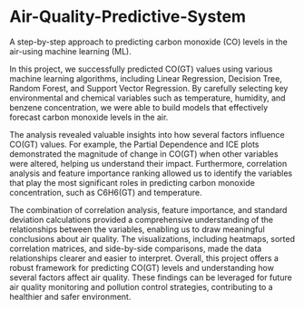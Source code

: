 # Air-Quality-Predictive-System
A step-by-step approach to predicting carbon monoxide (CO) levels in the air-using machine learning (ML). 

In this project, we successfully predicted CO(GT) values using various machine learning algorithms, including Linear Regression, Decision Tree, Random Forest, and Support Vector Regression. By carefully selecting key environmental and chemical variables such as temperature, humidity, and benzene concentration, we were able to build models that effectively forecast carbon monoxide levels in the air.

The analysis revealed valuable insights into how several factors influence CO(GT) values. For example, the Partial Dependence and ICE plots demonstrated the magnitude of change in CO(GT) when other variables were altered, helping us understand their impact. Furthermore, correlation analysis and feature importance ranking allowed us to identify the variables that play the most significant roles in predicting carbon monoxide concentration, such as C6H6(GT) and temperature.

The combination of correlation analysis, feature importance, and standard deviation calculations provided a comprehensive understanding of the relationships between the variables, enabling us to draw meaningful conclusions about air quality. The visualizations, including heatmaps, sorted correlation matrices, and side-by-side comparisons, made the data relationships clearer and easier to interpret.
Overall, this project offers a robust framework for predicting CO(GT) levels and understanding how several factors affect air quality. These findings can be leveraged for future air quality monitoring and pollution control strategies, contributing to a healthier and safer environment.

